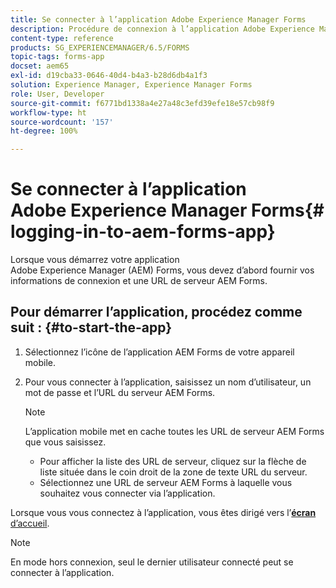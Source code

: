 ```yaml
---
title: Se connecter à l’application Adobe Experience Manager Forms
description: Procédure de connexion à l’application Adobe Experience Manager Forms.
content-type: reference
products: SG_EXPERIENCEMANAGER/6.5/FORMS
topic-tags: forms-app
docset: aem65
exl-id: d19cba33-0646-40d4-b4a3-b28d6db4a1f3
solution: Experience Manager, Experience Manager Forms
role: User, Developer
source-git-commit: f6771bd1338a4e27a48c3efd39efe18e57cb98f9
workflow-type: ht
source-wordcount: '157'
ht-degree: 100%

---
```


# Se connecter à l’application Adobe Experience Manager Forms{#logging-in-to-aem-forms-app}

Lorsque vous démarrez votre application Adobe Experience Manager (AEM) Forms, vous devez d’abord fournir vos informations de connexion et une URL de serveur AEM Forms.

## Pour démarrer l’application, procédez comme suit : {#to-start-the-app}

1. Sélectionnez l’icône de l’application AEM Forms de votre appareil mobile.
1. Pour vous connecter à l’application, saisissez un nom d’utilisateur, un mot de passe et l’URL du serveur AEM Forms.

   >[!NOTE]
   >
   >L’application mobile met en cache toutes les URL de serveur AEM Forms que vous saisissez.
   >
   >    * Pour afficher la liste des URL de serveur, cliquez sur la flèche de liste située dans le coin droit de la zone de texte URL du serveur.
   >    * Sélectionnez une URL de serveur AEM Forms à laquelle vous souhaitez vous connecter via l’application.

Lorsque vous vous connectez à l’application, vous êtes dirigé vers l’[**écran** d’accueil](../../forms/using/home-screen.md).

>[!NOTE]
>
>En mode hors connexion, seul le dernier utilisateur connecté peut se connecter à l’application.
